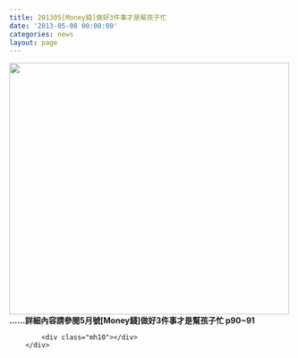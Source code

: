 ```yaml
---
title: 201305[Money錢]做好3件事才是幫孩子忙
date: '2013-05-08 00:00:00'
categories: news
layout: page
---
```


<div class="text">
			<div>
	<img alt="" src="http://www.leishan.com.tw/UserFiles/images/%E7%A3%8A%E5%B1%B1%E6%96%B0%E8%81%9E/%E7%A3%8A%E5%B1%B1%E9%9B%9C%E8%AA%8C/201305%5BMoney%E9%8C%A2%5D%E5%81%9A%E5%A5%BD3%E4%BB%B6%E4%BA%8B%E6%89%8D%E6%98%AF%E5%B9%AB%E5%AD%A9%E5%AD%90%E5%BF%99%E5%AE%98%E7%B6%B2.jpg" style="width: 500px; height: 451px;"></div>
<div>
	<strong>......詳細內容請參閱5月號[Money錢]做好3件事才是幫孩子忙 p90~91</strong></div>

			<div class="mh10"></div>
		</div>